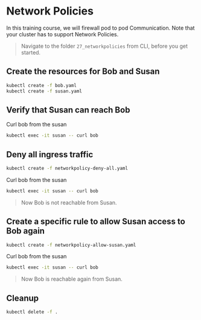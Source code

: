 # Network Policies

In this training course, we will firewall pod to pod Communication. Note that your cluster has to support Network Policies.

>Navigate to the folder `27_networkpolicies` from CLI, before you get started. 

## Create the resources for Bob and Susan

```bash
kubectl create -f bob.yaml
kubectl create -f susan.yaml
```

## Verify that Susan can reach Bob

Curl bob from the susan
```bash
kubectl exec -it susan -- curl bob
```

## Deny all ingress traffic

```bash
kubectl create -f networkpolicy-deny-all.yaml
```

Curl bob from the susan
```bash
kubectl exec -it susan -- curl bob
```
>Now Bob is not reachable from Susan.

## Create a specific rule to allow Susan access to Bob again

```bash
kubectl create -f networkpolicy-allow-susan.yaml
```

Curl bob from the susan
```bash
kubectl exec -it susan -- curl bob
```
>Now Bob is reachable again from Susan.

## Cleanup

```bash
kubectl delete -f .
```
